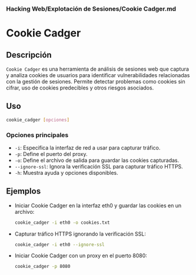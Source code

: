 ### **Hacking Web/Explotación de Sesiones/Cookie Cadger.md**

# Cookie Cadger

## Descripción

`Cookie Cadger` es una herramienta de análisis de sesiones web que captura y analiza cookies de usuarios para identificar vulnerabilidades relacionadas con la gestión de sesiones. Permite detectar problemas como cookies sin cifrar, uso de cookies predecibles y otros riesgos asociados.

## Uso

```bash
cookie_cadger [opciones]
```

### Opciones principales

- `-i`: Especifica la interfaz de red a usar para capturar tráfico.
- `-p`: Define el puerto del proxy.
- `-o`: Define el archivo de salida para guardar las cookies capturadas.
- `--ignore-ssl`: Ignora la verificación SSL para capturar tráfico HTTPS.
- `-h`: Muestra ayuda y opciones disponibles.

## Ejemplos

- Iniciar Cookie Cadger en la interfaz eth0 y guardar las cookies en un archivo:

  ```bash
  cookie_cadger -i eth0 -o cookies.txt
  ```

- Capturar tráfico HTTPS ignorando la verificación SSL:

  ```bash
  cookie_cadger -i eth0 --ignore-ssl
  ```

- Iniciar Cookie Cadger con un proxy en el puerto 8080:

  ```bash
  cookie_cadger -p 8080
  ```
